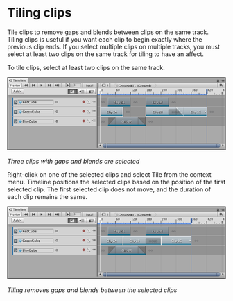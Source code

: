 # Tiling clips

Tile clips to remove gaps and blends between clips on the same track. Tiling clips is useful if you want each clip to begin exactly where the previous clip ends. If you select multiple clips on multiple tracks, you must select at least two clips on the same track for tiling to have an affect.

To tile clips, select at least two clips on the same track.

![Three clips with gaps and blends are selected](images/timeline_clips_tile_selection.png)

_Three clips with gaps and blends are selected_

Right-click on one of the selected clips and select Tile from the context menu. Timeline positions the selected clips based on the position of the first selected clip. The first selected clip does not move, and the duration of each clip remains the same.

![Tiling removes gaps and blends between the selected clips](images/timeline_clips_tile_result.png)

_Tiling removes gaps and blends between the selected clips_

